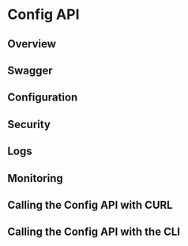 # Config API

## Overview

## Swagger

## Configuration

## Security

## Logs

## Monitoring

## Calling the Config API with CURL

## Calling the Config API with the CLI
